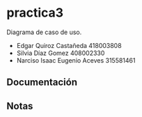 # practica3
Diagrama de caso de uso.
* Edgar Quiroz Castañeda 418003808 
* Silvia Díaz Gomez 408002330
* Narciso Isaac Eugenio Aceves 315581461

## Documentación
## Notas
